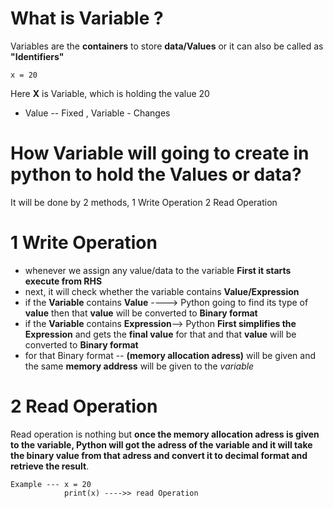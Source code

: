 # What is Variable ?
Variables are the **containers** to store **data/Values** or it can also be called as **"Identifiers"**
```
x = 20
```
Here **X** is Variable, which is holding the value 20
- Value -- Fixed ,           Variable - Changes 

# How Variable will going to create in python to hold the Values or data?
It will be done by 2 methods,
1 Write Operation
2 Read Operation 
# 1 Write Operation
- whenever we assign any value/data to the variable **First it starts execute from RHS**
- next, it will check whether the variable contains **Value/Expression**
- if the **Variable** contains **Value**   ----> Python going to find its type of **value** then that **value** will be converted to                                                      **Binary format**
- if the **Variable** contains **Expression**--> Python **First simplifies the Expression** and gets the **final value** for that and                                                      that **value** will be converted to **Binary format** 
- for that Binary format -- **(memory allocation adress)** will be given and the same **memory address** will be given to the *variable* 
# 2 Read Operation 
Read operation is nothing but **once the memory allocation adress is given to the variable, Python will got the adress of the variable and it will take the binary value from that adress and convert it to decimal format and retrieve the result**.
```
Example --- x = 20 
            print(x) ---->> read Operation 
```

